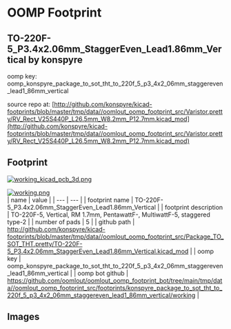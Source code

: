 # OOMP Footprint  
## TO-220F-5_P3.4x2.06mm_StaggerEven_Lead1.86mm_Vertical  by konspyre  
  
oomp key: oomp_konspyre_package_to_sot_tht_to_220f_5_p3_4x2_06mm_staggereven_lead1_86mm_vertical  
  
source repo at: [http://github.com/konspyre/kicad-footprints/blob/master/tmp/data//oomlout_oomp_footprint_src/Varistor.pretty/RV_Rect_V25S440P_L26.5mm_W8.2mm_P12.7mm.kicad_mod](http://github.com/konspyre/kicad-footprints/blob/master/tmp/data//oomlout_oomp_footprint_src/Varistor.pretty/RV_Rect_V25S440P_L26.5mm_W8.2mm_P12.7mm.kicad_mod)  
## Footprint  
  
[![working_kicad_pcb_3d.png](working_kicad_pcb_3d_600.png)](working_kicad_pcb_3d.png)  
  
[![working.png](working_600.png)](working.png)  
| name | value | 
| --- | --- | 
| footprint name | TO-220F-5_P3.4x2.06mm_StaggerEven_Lead1.86mm_Vertical | 
| footprint description | TO-220F-5, Vertical, RM 1.7mm, PentawattF-, MultiwattF-5, staggered type-2 | 
| number of pads | 5 | 
| github path | http://github.com/konspyre/kicad-footprints/blob/master/tmp/data//oomlout_oomp_footprint_src/Package_TO_SOT_THT.pretty/TO-220F-5_P3.4x2.06mm_StaggerEven_Lead1.86mm_Vertical.kicad_mod | 
| oomp key | oomp_konspyre_package_to_sot_tht_to_220f_5_p3_4x2_06mm_staggereven_lead1_86mm_vertical | 
| oomp bot github | https://github.com/oomlout/oomlout_oomp_footprint_bot/tree/main/tmp/data//oomlout_oomp_footprint_src/footprints/konspyre_package_to_sot_tht_to_220f_5_p3_4x2_06mm_staggereven_lead1_86mm_vertical/working | 
## Images  
